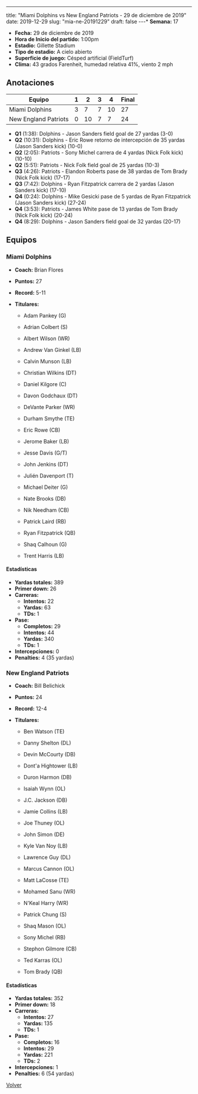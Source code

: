 ---
title: "Miami Dolphins vs New England Patriots - 29 de diciembre de 2019"
date: 2019-12-29
slug: "mia-ne-20191229"
draft: false
---* **Semana:** 17
* **Fecha:** 29 de diciembre de 2019
* **Hora de Inicio del partido:** 1:00pm
* **Estadio:** Gillette Stadium
* **Tipo de estadio:** A cielo abierto
* **Superficie de juego:** Césped artificial (FieldTurf)
* **Clima:** 43 grados Farenheit, humedad relativa 41%, viento 2 mph




## Anotaciones
| Equipo | 1 | 2 | 3 | 4 | Final |
|--------|---|---|---|---|-------|
| Miami Dolphins  | 3 | 7 | 7 | 10  | 27 |
| New England Patriots  | 0 | 10 | 7 | 7  | 24 |
* **Q1** (1:38): Dolphins - Jason Sanders field goal de 27 yardas (3-0)
* **Q2** (10:31): Dolphins - Eric Rowe retorno de intercepción de 35 yardas (Jason Sanders kick) (10-0)
* **Q2** (2:05): Patriots - Sony Michel carrera de 4 yardas (Nick Folk kick) (10-10)
* **Q2** (5:51): Patriots - Nick Folk field goal de 25 yardas (10-3)
* **Q3** (4:26): Patriots - Elandon Roberts pase de 38 yardas de Tom Brady (Nick Folk kick) (17-17)
* **Q3** (7:42): Dolphins - Ryan Fitzpatrick carrera de 2 yardas (Jason Sanders kick) (17-10)
* **Q4** (0:24): Dolphins - Mike Gesicki pase de 5 yardas de Ryan Fitzpatrick (Jason Sanders kick) (27-24)
* **Q4** (3:53): Patriots - James White pase de 13 yardas de Tom Brady (Nick Folk kick) (20-24)
* **Q4** (8:29): Dolphins - Jason Sanders field goal de 32 yardas (20-17)


## Equipos


### Miami Dolphins
* **Coach:** Brian Flores
* **Puntos:** 27
* **Record:** 5-11
* **Titulares:** 

  * Adam Pankey (G) 

  * Adrian Colbert (S) 

  * Albert Wilson (WR) 

  * Andrew Van Ginkel (LB) 

  * Calvin Munson (LB) 

  * Christian Wilkins (DT) 

  * Daniel Kilgore (C) 

  * Davon Godchaux (DT) 

  * DeVante Parker (WR) 

  * Durham Smythe (TE) 

  * Eric Rowe (CB) 

  * Jerome Baker (LB) 

  * Jesse Davis (G/T) 

  * John Jenkins (DT) 

  * Julién Davenport (T) 

  * Michael Deiter (G) 

  * Nate Brooks (DB) 

  * Nik Needham (CB) 

  * Patrick Laird (RB) 

  * Ryan Fitzpatrick (QB) 

  * Shaq Calhoun (G) 

  * Trent Harris (LB) 

#### Estadísticas
* **Yardas totales:** 389
* **Primer down:** 26
* **Carreras:**
  * **Intentos:** 22
  * **Yardas:** 63
  * **TDs:** 1
* **Pase:**
  * **Completos:** 29
  * **Intentos:** 44
  * **Yardas:** 340
  * **TDs:** 1
* **Intercepciones:** 0
* **Penalties:** 4 (35 yardas)

### New England Patriots
* **Coach:** Bill Belichick
* **Puntos:** 24
* **Record:** 12-4
* **Titulares:** 

  * Ben Watson (TE) 

  * Danny Shelton (DL) 

  * Devin McCourty (DB) 

  * Dont'a Hightower (LB) 

  * Duron Harmon (DB) 

  * Isaiah Wynn (OL) 

  * J.C. Jackson (DB) 

  * Jamie Collins (LB) 

  * Joe Thuney (OL) 

  * John Simon (DE) 

  * Kyle Van Noy (LB) 

  * Lawrence Guy (DL) 

  * Marcus Cannon (OL) 

  * Matt LaCosse (TE) 

  * Mohamed Sanu (WR) 

  * N'Keal Harry (WR) 

  * Patrick Chung (S) 

  * Shaq Mason (OL) 

  * Sony Michel (RB) 

  * Stephon Gilmore (CB) 

  * Ted Karras (OL) 

  * Tom Brady (QB) 

#### Estadísticas
* **Yardas totales:** 352
* **Primer down:** 18
* **Carreras:**
  * **Intentos:** 27
  * **Yardas:** 135
  * **TDs:** 1
* **Pase:**
  * **Completos:** 16
  * **Intentos:** 29
  * **Yardas:** 221
  * **TDs:** 2
* **Intercepciones:** 1
* **Penalties:** 6 (54 yardas)


[Volver](/historia/2019)
